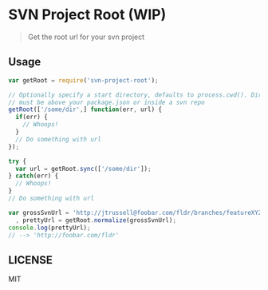 # SVN Project Root (WIP)

> Get the root url for your svn project

## Usage

```javascript
var getRoot = require('svn-project-root');

// Optionally specify a start directory, defaults to process.cwd(). Directory
// must be above your package.json or inside a svn repo
getRoot(['/some/dir',] function(err, url) {
  if(err) {
    // Whoops!
  }
  // Do something with url
});

try {
  var url = getRoot.sync(['/some/dir']);
} catch(err) {
  // Whoops!
}
// Do something with url

var grossSvnUrl = 'http://jtrussell@foobar.com/fldr/branches/featureXYZ'
  , prettyUrl = getRoot.normalize(grossSvnUrl);
console.log(prettyUrl);
// --> 'http://foobar.com/fldr'
```

## LICENSE

MIT
